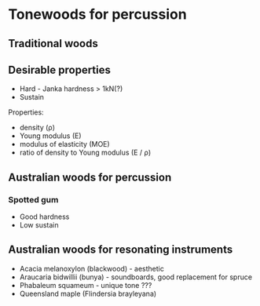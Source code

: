 # Tonewoods for percussion
## Traditional woods


## Desirable properties
* Hard - Janka hardness > 1kN(?)
* Sustain

Properties:
* density (ρ)
* Young modulus (E)
* modulus of elasticity (MOE)
* ratio of density to Young modulus (E / ρ)

## Australian woods for percussion

### Spotted gum
* Good hardness
* Low sustain

## Australian woods for resonating instruments
* Acacia melanoxylon (blackwood) - aesthetic
* Araucaria bidwillii (bunya) - soundboards, good replacement for spruce
* Phabaleum squameum - unique tone ???
* Queensland maple (Flindersia brayleyana)

